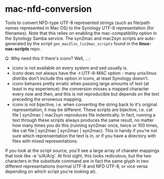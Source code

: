 # mac-nfd-conversion
Tools to convert NFD-type UTF-8 represented strings (such as file/path names represented in Mac OS) to the Synology UTF-8 representation (for filenames). Note that this relies on enabling the mac-compatibility option in the Synology Samba service. The syn2mac and mac2syn scripts are auto-generated by the script  `gen_mac2lin_lin2mac_scripts` found in the **linux-nas-scripts** repo.

Q: Why need this if there's iconv? Well, ...:
- iconv is not available on every system and sed usually is.
- iconv does not always have the -t UTF-8-MAC option - many unix/linux distribs don't include this option in iconv, at least Synology doesn't.
- iconv behaves pretty erratic when passing large amounts of text (at least in my experience): the conversion misses a mapped character every now and then, and this is not reproducible but depends on the text preceding the erroneous mapping.
- iconv is not bijective, i.e. when converting the string back to it's original representation, it may be different. These scripts are bijective, i.e. cat file | syn2mac | mac2syn reproduces file indentically. In fact, running a text through these scripts always produces the same result, no matter how many times you do this (running syn2mac once, twice or 100 times, like cat file | syn2mac | syn2mac | syn2mac). This is handy if you're not sure which reprensentation the text is in, or if you have a directory with files with mixed representations.

If you look at the script source, you'll see a large array of charater mappings that look like -e 's/A/A/g'. At first sight, this looks rediculous, but the two characters in the substitute command are in fact the same glyph in two different representations (normal UTF-8 and NFD UTF-8, or vice versa depending on which script you're looking at).
